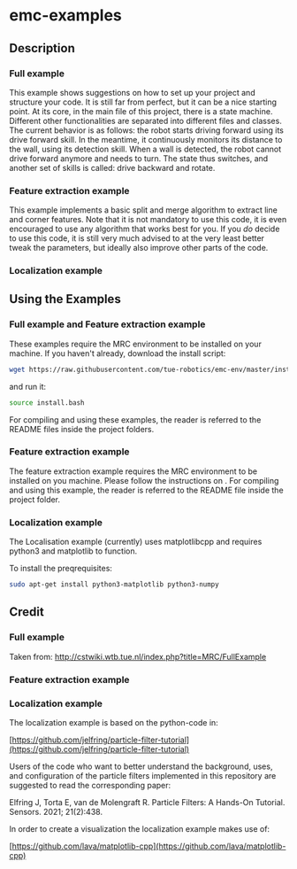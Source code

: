 # emc-examples

## Description
### Full example
This example shows suggestions on how to set up your project and structure your code. It is still far from perfect, but it can be a nice starting point. At its core, in the main file of this project, there is a state machine. Different other functionalities are separated into different files and classes. The current behavior is as follows: the robot starts driving forward using its drive forward skill. In the meantime, it continuously monitors its distance to the wall, using its detection skill. When a wall is detected, the robot cannot drive forward anymore and needs to turn. The state thus switches, and another set of skills is called: drive backward and rotate.

### Feature extraction example
This example implements a basic split and merge algorithm to extract line and corner features. Note that it is not mandatory to use this code, it is even encouraged to use any algorithm that works best for you. If you _do_ decide to use this code, it is still very much advised to at the very least better tweak the parameters, but ideally also improve other parts of the code.

### Localization example


## Using the Examples
### Full example and Feature extraction example
These examples require the MRC environment to be installed on your machine. If you haven't already, download the install script:
```bash
wget https://raw.githubusercontent.com/tue-robotics/emc-env/master/install.bash
```
and run it:
```bash
source install.bash
```

For compiling and using these examples, the reader is referred to the README files inside the project folders.
  
### Feature extraction example
The feature extraction example requires the MRC environment to be installed on you machine. Please follow the instructions on <TODO>.
For compiling and using this example, the reader is referred to the README file inside the project folder.

### Localization example

The Localisation example (currently) uses matplotlibcpp and requires python3 and matplotlib to function.

To install the preqrequisites:

```bash
sudo apt-get install python3-matplotlib python3-numpy
```

## Credit
### Full example
Taken from: http://cstwiki.wtb.tue.nl/index.php?title=MRC/FullExample

### Feature extraction example


### Localization example

The localization example is based on the python-code in:

[https://github.com/jelfring/particle-filter-tutorial](https://github.com/jelfring/particle-filter-tutorial)

Users of the code who want to better understand the background, uses, and configuration of the particle filters implemented in this repository are suggested to read the corresponding paper:

Elfring J, Torta E, van de Molengraft R. Particle Filters: A Hands-On Tutorial. Sensors. 2021; 21(2):438.

In order to create a visualization the localization example makes use of:

[https://github.com/lava/matplotlib-cpp](https://github.com/lava/matplotlib-cpp)
